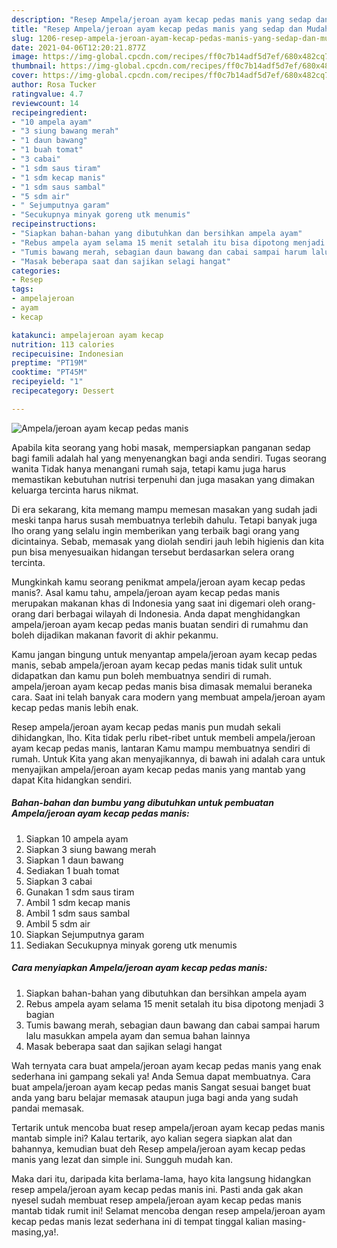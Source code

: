 ```yaml
---
description: "Resep Ampela/jeroan ayam kecap pedas manis yang sedap dan Mudah Dibuat"
title: "Resep Ampela/jeroan ayam kecap pedas manis yang sedap dan Mudah Dibuat"
slug: 1206-resep-ampela-jeroan-ayam-kecap-pedas-manis-yang-sedap-dan-mudah-dibuat
date: 2021-04-06T12:20:21.877Z
image: https://img-global.cpcdn.com/recipes/ff0c7b14adf5d7ef/680x482cq70/ampelajeroan-ayam-kecap-pedas-manis-foto-resep-utama.jpg
thumbnail: https://img-global.cpcdn.com/recipes/ff0c7b14adf5d7ef/680x482cq70/ampelajeroan-ayam-kecap-pedas-manis-foto-resep-utama.jpg
cover: https://img-global.cpcdn.com/recipes/ff0c7b14adf5d7ef/680x482cq70/ampelajeroan-ayam-kecap-pedas-manis-foto-resep-utama.jpg
author: Rosa Tucker
ratingvalue: 4.7
reviewcount: 14
recipeingredient:
- "10 ampela ayam"
- "3 siung bawang merah"
- "1 daun bawang"
- "1 buah tomat"
- "3 cabai"
- "1 sdm saus tiram"
- "1 sdm kecap manis"
- "1 sdm saus sambal"
- "5 sdm air"
- " Sejumputnya garam"
- "Secukupnya minyak goreng utk menumis"
recipeinstructions:
- "Siapkan bahan-bahan yang dibutuhkan dan bersihkan ampela ayam"
- "Rebus ampela ayam selama 15 menit setalah itu bisa dipotong menjadi 3 bagian"
- "Tumis bawang merah, sebagian daun bawang dan cabai sampai harum lalu masukkan ampela ayam dan semua bahan lainnya"
- "Masak beberapa saat dan sajikan selagi hangat"
categories:
- Resep
tags:
- ampelajeroan
- ayam
- kecap

katakunci: ampelajeroan ayam kecap 
nutrition: 113 calories
recipecuisine: Indonesian
preptime: "PT19M"
cooktime: "PT45M"
recipeyield: "1"
recipecategory: Dessert

---
```



![Ampela/jeroan ayam kecap pedas manis](https://img-global.cpcdn.com/recipes/ff0c7b14adf5d7ef/680x482cq70/ampelajeroan-ayam-kecap-pedas-manis-foto-resep-utama.jpg)

Apabila kita seorang yang hobi masak, mempersiapkan panganan sedap bagi famili adalah hal yang menyenangkan bagi anda sendiri. Tugas seorang  wanita Tidak hanya menangani rumah saja, tetapi kamu juga harus memastikan kebutuhan nutrisi terpenuhi dan juga masakan yang dimakan keluarga tercinta harus nikmat.

Di era  sekarang, kita memang mampu memesan masakan yang sudah jadi meski tanpa harus susah membuatnya terlebih dahulu. Tetapi banyak juga lho orang yang selalu ingin memberikan yang terbaik bagi orang yang dicintainya. Sebab, memasak yang diolah sendiri jauh lebih higienis dan kita pun bisa menyesuaikan hidangan tersebut berdasarkan selera orang tercinta. 



Mungkinkah kamu seorang penikmat ampela/jeroan ayam kecap pedas manis?. Asal kamu tahu, ampela/jeroan ayam kecap pedas manis merupakan makanan khas di Indonesia yang saat ini digemari oleh orang-orang dari berbagai wilayah di Indonesia. Anda dapat menghidangkan ampela/jeroan ayam kecap pedas manis buatan sendiri di rumahmu dan boleh dijadikan makanan favorit di akhir pekanmu.

Kamu jangan bingung untuk menyantap ampela/jeroan ayam kecap pedas manis, sebab ampela/jeroan ayam kecap pedas manis tidak sulit untuk didapatkan dan kamu pun boleh membuatnya sendiri di rumah. ampela/jeroan ayam kecap pedas manis bisa dimasak memalui beraneka cara. Saat ini telah banyak cara modern yang membuat ampela/jeroan ayam kecap pedas manis lebih enak.

Resep ampela/jeroan ayam kecap pedas manis pun mudah sekali dihidangkan, lho. Kita tidak perlu ribet-ribet untuk membeli ampela/jeroan ayam kecap pedas manis, lantaran Kamu mampu membuatnya sendiri di rumah. Untuk Kita yang akan menyajikannya, di bawah ini adalah cara untuk menyajikan ampela/jeroan ayam kecap pedas manis yang mantab yang dapat Kita hidangkan sendiri.

<!--inarticleads1-->

##### Bahan-bahan dan bumbu yang dibutuhkan untuk pembuatan Ampela/jeroan ayam kecap pedas manis:

1. Siapkan 10 ampela ayam
1. Siapkan 3 siung bawang merah
1. Siapkan 1 daun bawang
1. Sediakan 1 buah tomat
1. Siapkan 3 cabai
1. Gunakan 1 sdm saus tiram
1. Ambil 1 sdm kecap manis
1. Ambil 1 sdm saus sambal
1. Ambil 5 sdm air
1. Siapkan  Sejumputnya garam
1. Sediakan Secukupnya minyak goreng utk menumis




<!--inarticleads2-->

##### Cara menyiapkan Ampela/jeroan ayam kecap pedas manis:

1. Siapkan bahan-bahan yang dibutuhkan dan bersihkan ampela ayam
1. Rebus ampela ayam selama 15 menit setalah itu bisa dipotong menjadi 3 bagian
1. Tumis bawang merah, sebagian daun bawang dan cabai sampai harum lalu masukkan ampela ayam dan semua bahan lainnya
1. Masak beberapa saat dan sajikan selagi hangat




Wah ternyata cara buat ampela/jeroan ayam kecap pedas manis yang enak sederhana ini gampang sekali ya! Anda Semua dapat membuatnya. Cara buat ampela/jeroan ayam kecap pedas manis Sangat sesuai banget buat anda yang baru belajar memasak ataupun juga bagi anda yang sudah pandai memasak.

Tertarik untuk mencoba buat resep ampela/jeroan ayam kecap pedas manis mantab simple ini? Kalau tertarik, ayo kalian segera siapkan alat dan bahannya, kemudian buat deh Resep ampela/jeroan ayam kecap pedas manis yang lezat dan simple ini. Sungguh mudah kan. 

Maka dari itu, daripada kita berlama-lama, hayo kita langsung hidangkan resep ampela/jeroan ayam kecap pedas manis ini. Pasti anda gak akan nyesel sudah membuat resep ampela/jeroan ayam kecap pedas manis mantab tidak rumit ini! Selamat mencoba dengan resep ampela/jeroan ayam kecap pedas manis lezat sederhana ini di tempat tinggal kalian masing-masing,ya!.

